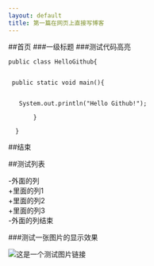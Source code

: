 ```yaml
---
layout: default
title: 第一篇在网页上直接写博客
---
```



##首页
###一级标题
###测试代码高亮
    
    public class HelloGithub{


     public static void main(){
     
     
       System.out.println("Hello Github!");
       
           }
           
      }
     
     
      
##结束


##测试列表


-外面的列  
 +里面的列1  
 +里面的列2  
 +里面的列3  
-外面的列结束  

###测试一张图片的显示效果

![这是一个测试图片链接](http://shartoo.github.io/blog/images/beauty.png)
